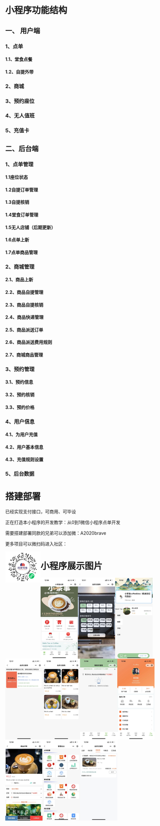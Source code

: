 # 小程序功能结构

## 一、	用户端	

### 1、点单	

#### 	1.1、堂食点餐	

#### 	1.2、自提外带	

### 2、商城	

### 3、预约座位	

### 4、无人值班

### 5、充值卡	

## 二、后台端	

### 1、点单管理	

#### 	1.1座位状态	

#### 	1.2自提订单管理	

#### 	1.3自提核销	

#### 	1.4堂食订单管理	

#### 	1.5无人店铺（后期更新）	

#### 	1.6点单上新	

#### 	1.7点单商品管理	

### 2、商城管理	

#### 	2.1、商品上新	

#### 	2.2、商品自提管理	

#### 	2.3、商品自提核销	

#### 	2.4、商品快递管理	

#### 	2.5、商品派送订单	

#### 	2.6、商品派送费用规则	

#### 	2.7、商城商品管理	

### 3、预约管理	

#### 	3.1、预约信息	

#### 	3.2、预约核销	

#### 	3.3、预约价格	

### 4、用户信息	

#### 	4.1、为用户充值	

#### 	4.2、用户基本信息	

#### 	4.3、充值规则设置	

### 5、后台数据	

# 搭建部署

已经实现支付接口，可商用、可毕设

正在打造本小程序的开发教学：从0到1微信小程序点单开发

需要搭建部署同款的兄弟可以添加微：A2020brave

更多项目可以微扫码进入社区：

<img src="img/image-20231102110342923.png" alt="image-20231102110342923" style="zoom: 25%; float: left;" />

# 小程序展示图片

<img src="images/01.jpg" style="zoom: 25%; float: left;" /><img src="images/02.jpg" alt="02" style="zoom: 25%; float: left;" />



<img src="images/03.jpg" alt="03" style="zoom: 25%; float: left;" /><img src="images/04.jpg" alt="04" style="zoom: 25%; float: left;" />





<img src="images/06.jpg" alt="06" style="zoom: 25%; float: left;" /><img src="images/05.jpg" alt="05" style="zoom: 25%; float: left;" />

<img src="images/07.jpg" alt="07" style="zoom: 25%; float: left;" /><img src="images/08.jpg" alt="08" style="zoom: 25%; float: left;" />





<img src="images/11.jpg" alt="11" style="zoom: 25%; float: left;" /><img src="images/10.jpg" alt="10" style="zoom: 25%; float: left;" />